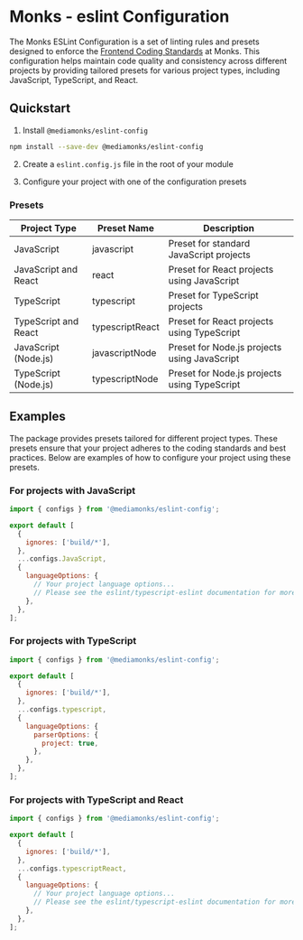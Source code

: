# Monks - eslint Configuration

The Monks ESLint Configuration is a set of linting rules and presets designed to enforce the
[Frontend Coding Standards](https://github.com/mediamonks/frontend-coding-standards) at Monks. This
configuration helps maintain code quality and consistency across different projects by providing
tailored presets for various project types, including JavaScript, TypeScript, and React.

## Quickstart

1. Install `@mediamonks/eslint-config`

```sh
npm install --save-dev @mediamonks/eslint-config
```

2. Create a `eslint.config.js` file in the root of your module

3. Configure your project with one of the configuration presets

### Presets

| Project Type         | Preset Name     | Description                                  |
| -------------------- | --------------- | -------------------------------------------- |
| JavaScript           | javascript      | Preset for standard JavaScript projects      |
| JavaScript and React | react           | Preset for React projects using JavaScript   |
| TypeScript           | typescript      | Preset for TypeScript projects               |
| TypeScript and React | typescriptReact | Preset for React projects using TypeScript   |
| JavaScript (Node.js) | javascriptNode  | Preset for Node.js projects using JavaScript |
| TypeScript (Node.js) | typescriptNode  | Preset for Node.js projects using TypeScript |

## Examples

The package provides presets tailored for different project types. These presets ensure that your
project adheres to the coding standards and best practices. Below are examples of how to configure
your project using these presets.

### For projects with JavaScript

```js
import { configs } from '@mediamonks/eslint-config';

export default [
  {
    ignores: ['build/*'],
  },
  ...configs.JavaScript,
  {
    languageOptions: {
      // Your project language options...
      // Please see the eslint/typescript-eslint documentation for more details
    },
  },
];
```

### For projects with TypeScript

```js
import { configs } from '@mediamonks/eslint-config';

export default [
  {
    ignores: ['build/*'],
  },
  ...configs.typescript,
  {
    languageOptions: {
      parserOptions: {
        project: true,
      },
    },
  },
];
```

### For projects with TypeScript and React

```js
import { configs } from '@mediamonks/eslint-config';

export default [
  {
    ignores: ['build/*'],
  },
  ...configs.typescriptReact,
  {
    languageOptions: {
      // Your project language options...
      // Please see the eslint/typescript-eslint documentation for more details
    },
  },
];
```
